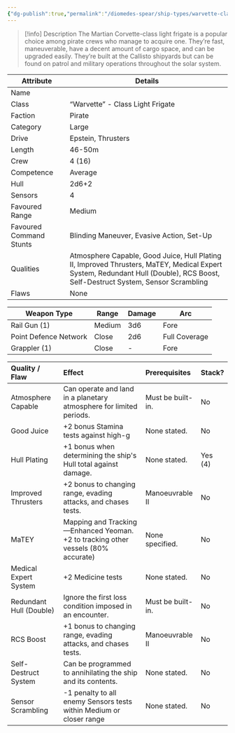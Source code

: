 ```yaml
---
{"dg-publish":true,"permalink":"/diomedes-spear/ship-types/warvette-class-light-frigate/"}
---
```


> [!info] Description
> The Martian Corvette-class light frigate is a popular choice among pirate crews who manage to acquire one. They’re fast, maneuverable, have a decent amount of cargo space, and can be upgraded easily. They’re built at the Callisto shipyards but can be found on patrol and military operations throughout the solar system.

| Attribute               | Details                                                                                                                                                                        |
| ----------------------- | ------------------------------------------------------------------------------------------------------------------------------------------------------------------------------ |
| Name                    |                                                                                                                                                                                |
| Class                   | “Warvette” - Class Light Frigate                                                                                                                                               |
| Faction                 | Pirate                                                                                                                                                                         |
| Category                | Large                                                                                                                                                                          |
| Drive                   | Epstein, Thrusters                                                                                                                                                             |
| Length                  | 46-50m                                                                                                                                                                         |
| Crew                    | 4 (16)                                                                                                                                                                         |
| Competence              | Average                                                                                                                                                                        |
| Hull                    | 2d6+2                                                                                                                                                                          |
| Sensors                 | 4                                                                                                                                                                              |
| Favoured Range          | Medium                                                                                                                                                                         |
| Favoured Command Stunts | Blinding Maneuver, Evasive Action, Set-Up                                                                                                                                      |
| Qualities               | Atmosphere Capable, Good Juice, Hull Plating II, Improved Thrusters, MaTEY, Medical Expert System, Redundant Hull (Double), RCS Boost, Self-Destruct System, Sensor Scrambling |
| Flaws                   | None                                                                                                                                                                           |

| Weapon Type           | Range  | Damage | Arc           |
| --------------------- | ------ | ------ | ------------- |
| Rail Gun (1)          | Medium | 3d6    | Fore          |
| Point Defence Network | Close  | 2d6    | Full Coverage |
| Grappler (1)          | Close  | -      | Fore          |



| Quality / Flaw          | Effect                                                                            | Prerequisites     | Stack?  |
| :---------------------- | :-------------------------------------------------------------------------------- | :---------------- | :------ |
| Atmosphere Capable      | Can operate and land in a planetary atmosphere for limited periods.               | Must be built-in. | No      |
| Good Juice              | +2 bonus Stamina tests against high-g                                             | None stated.      | No      |
| Hull Plating            | +1 bonus when determining the ship's Hull total against damage.                   | None stated.      | Yes (4) |
| Improved Thrusters      | +2 bonus to changing range, evading attacks, and chases tests.                    | Manoeuvrable II   | No      |
| MaTEY                   | Mapping and Tracking—Enhanced Yeoman. +2 to tracking other vessels (80% accurate) | None specified.   | No      |
| Medical Expert System   | +2 Medicine tests                                                                 | None stated.      | No      |
| Redundant Hull (Double) | Ignore the first loss condition imposed in an encounter.                          | Must be built-in. | No      |
| RCS Boost               | +1 bonus to changing range, evading attacks, and chases tests.                    | Manoeuvrable II   | No      |
| Self-Destruct System    | Can be programmed to annihilating the ship and its contents.                      | None stated.      | No      |
| Sensor Scrambling       | -1 penalty to all enemy Sensors tests within Medium or closer range               | None stated.      | No      |
